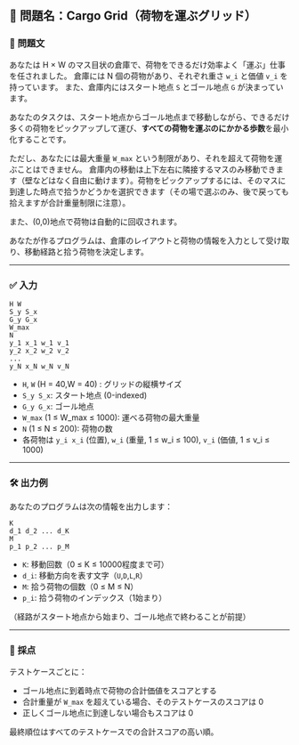 ## 🧩 **問題名：Cargo Grid（荷物を運ぶグリッド）**

### 📝 **問題文**

あなたは H × W のマス目状の倉庫で、荷物をできるだけ効率よく「運ぶ」仕事を任されました。
倉庫には N 個の荷物があり、それぞれ重さ `w_i` と価値 `v_i` を持っています。
また、倉庫内にはスタート地点 `S` とゴール地点 `G` が決まっています。

あなたのタスクは、スタート地点からゴール地点まで移動しながら、できるだけ多くの荷物をピックアップして運び、**すべての荷物を運ぶのにかかる歩数**を最小化することです。

ただし、あなたには最大重量 `W_max` という制限があり、それを超えて荷物を運ぶことはできません。
倉庫内の移動は上下左右に隣接するマスのみ移動できます（壁などはなく自由に動けます）。荷物をピックアップするには、そのマスに到達した時点で拾うかどうかを選択できます（その場で選ぶのみ、後で戻っても拾えますが合計重量制限に注意）。

また、(0,0)地点で荷物は自動的に回収されます。

あなたが作るプログラムは、倉庫のレイアウトと荷物の情報を入力として受け取り、移動経路と拾う荷物を決定します。

---

### ✅ **入力**

```
H W
S_y S_x
G_y G_x
W_max
N
y_1 x_1 w_1 v_1
y_2 x_2 w_2 v_2
...
y_N x_N w_N v_N
```

* `H`, `W` (H = 40,W = 40) : グリッドの縦横サイズ
* `S_y S_x`: スタート地点 (0-indexed)
* `G_y G_x`: ゴール地点
* `W_max` (1 ≤ W\_max ≤ 1000): 運べる荷物の最大重量
* `N` (1 ≤ N ≤ 200): 荷物の数
* 各荷物は `y_i x_i` (位置), `w_i` (重量, 1 ≤ w\_i ≤ 100), `v_i` (価値, 1 ≤ v\_i ≤ 1000)

---

### 🛠 **出力例**

あなたのプログラムは次の情報を出力します：

```
K
d_1 d_2 ... d_K
M
p_1 p_2 ... p_M
```

* `K`: 移動回数（0 ≤ K ≤ 10000程度まで可）
* `d_i`: 移動方向を表す文字（`U`,`D`,`L`,`R`）
* `M`: 拾う荷物の個数（0 ≤ M ≤ N）
* `p_i`: 拾う荷物のインデックス（1始まり）

（経路がスタート地点から始まり、ゴール地点で終わることが前提）

---

### 🧠 **採点**

テストケースごとに：

* ゴール地点に到着時点で荷物の合計価値をスコアとする
* 合計重量が `W_max` を超えている場合、そのテストケースのスコアは 0
* 正しくゴール地点に到達しない場合もスコアは 0

最終順位はすべてのテストケースでの合計スコアの高い順。